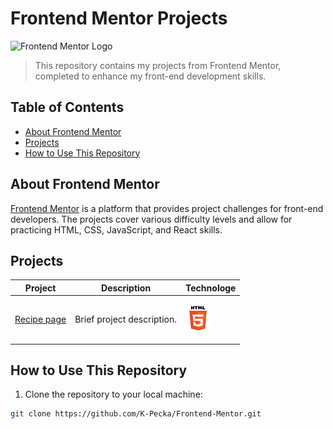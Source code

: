 # Frontend Mentor Projects

![Frontend Mentor Logo](https://www.frontendmentor.io/static/images/logo-desktop.svg)

> This repository contains my projects from Frontend Mentor, completed to enhance my front-end development skills.

## Table of Contents

- [About Frontend Mentor](#about-frontend-mentor)
- [Projects](#projects)
- [How to Use This Repository](#how-to-use-this-repository)

## About Frontend Mentor

[Frontend Mentor](https://www.frontendmentor.io/) is a platform that provides project challenges for front-end developers. The projects cover various difficulty levels and allow for practicing HTML, CSS, JavaScript, and React skills.

## Projects
| Project                  | Description                             |  Technologe              |
| ------------------------ | --------------------------------------- |--------------------------|
| [Recipe page](link_to_project_1) | Brief project description.|<p align="left"> <a href="https://www.w3.org/html/" target="_blank" rel="noreferrer"> <img src="https://raw.githubusercontent.com/devicons/devicon/master/icons/html5/html5-original-wordmark.svg" alt="html5" width="40" height="40"/> </a> </p>|


## How to Use This Repository

1. Clone the repository to your local machine:

```bash
git clone https://github.com/K-Pecka/Frontend-Mentor.git
